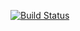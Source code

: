 [![Build Status](https://img.shields.io/travis/dmtucker/www.joycefreeman.com.svg)](https://travis-ci.org/dmtucker/www.joycefreeman.com)
